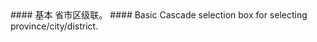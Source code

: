 <cn>
#### 基本
省市区级联。
</cn>

<us>
#### Basic
Cascade selection box for selecting province/city/district.
</us>
